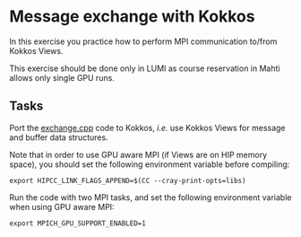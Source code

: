 <!--
SPDX-FileCopyrightText: 2025 CSC - IT Center for Science Ltd. <www.csc.fi>

SPDX-License-Identifier: CC-BY-4.0
-->

# Message exchange with Kokkos

In this exercise you practice how to perform MPI communication to/from Kokkos Views.

This exercise should be done only in LUMI as course reservation in Mahti allows only single GPU
runs.

## Tasks

Port the [exchange.cpp](exchange.cpp) code to Kokkos, *i.e.* use Kokkos Views for
message and buffer data structures.

Note that in order to use GPU aware MPI (if Views are on HIP memory space),
you should set the following environment variable before compiling:
```
export HIPCC_LINK_FLAGS_APPEND=$(CC --cray-print-opts=libs)
```

Run the code with two MPI tasks, and set the following environment variable when using GPU
aware MPI:
```
export MPICH_GPU_SUPPORT_ENABLED=1
```

